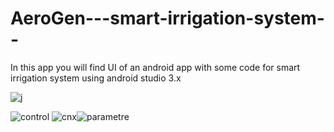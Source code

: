 # AeroGen---smart-irrigation-system--
In this app you will find UI of an android app with some code for smart irrigation system using android studio 3.x



![j](https://user-images.githubusercontent.com/38189044/74454361-0ed96800-4e84-11ea-8565-251922559489.PNG)

![control](https://user-images.githubusercontent.com/38189044/74454356-0d0fa480-4e84-11ea-965b-14b3b5b2af84.PNG)
![cnx](https://user-images.githubusercontent.com/38189044/74454370-1436b280-4e84-11ea-9cbc-f1f8fcc81142.PNG)![parametre](https://user-images.githubusercontent.com/38189044/74454366-13058580-4e84-11ea-959b-5b7d4cdc5a6e.PNG)

